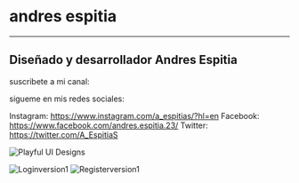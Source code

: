# andres espitia

----------------------------------------
Diseñado y desarrollador Andres Espitia 
----------------------------------------

suscribete a mi canal:

sigueme en mis redes sociales: 

Instagram: https://www.instagram.com/a_espitias/?hl=en 
Facebook: https://www.facebook.com/andres.espitia.23/
Twitter: https://twitter.com/A_EspitiaS

![Playful UI Designs](https://user-images.githubusercontent.com/75282613/111039327-72252900-83fb-11eb-8686-0efa26b2cba0.jpg)

![Loginversion1](https://user-images.githubusercontent.com/75282613/111039343-954fd880-83fb-11eb-8925-f3391d12ea85.png)
![Registerversion1](https://user-images.githubusercontent.com/75282613/111039344-96810580-83fb-11eb-9dac-82b27f10ba9e.png)

